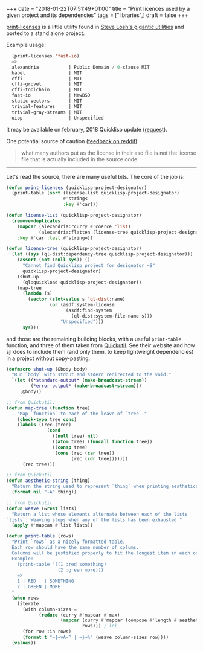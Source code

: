+++
date = "2018-01-22T07:51:49+01:00"
title = "Print licences used by a given project and its dependencies"
tags = ["libraries",]
draft = false
+++

[print-licenses](https://github.com/vindarel/print-licenses/) is a little utility found in
[Steve Losh's gigantic utilities](https://github.com/sjl/cl-losh/blob/master/losh.lisp)
and ported to a stand alone project.

Example usage:

~~~lisp
  (print-licenses 'fast-io)
  =>
  alexandria           | Public Domain / 0-clause MIT
  babel                | MIT
  cffi                 | MIT
  cffi-grovel          | MIT
  cffi-toolchain       | MIT
  fast-io              | NewBSD
  static-vectors       | MIT
  trivial-features     | MIT
  trivial-gray-streams | MIT
  uiop                 | Unspecified
~~~

It may be available on february, 2018 Quicklisp update ([request](https://github.com/quicklisp/quicklisp-projects/issues/1432)).

One potential source of caution ([feedback on reddit](https://www.reddit.com/r/Common_Lisp/comments/7qca2v/print_licenses_used_by_the_given_project_and_its/)):

> what many authors put as the license in their asd file is not the license file that is actually included in the source code.

---

Let's read the source, there are many useful bits. The core of the job is:

~~~lisp
(defun print-licenses (quicklisp-project-designator)
  (print-table (sort (license-list quicklisp-project-designator)
                     #'string<
                     :key #'car)))

(defun license-list (quicklisp-project-designator)
  (remove-duplicates
    (mapcar (alexandria:rcurry #'coerce 'list)
            (alexandria:flatten (license-tree quicklisp-project-designator)))
    :key #'car :test #'string=))

(defun license-tree (quicklisp-project-designator)
  (let ((sys (ql-dist:dependency-tree quicklisp-project-designator)))
    (assert (not (null sys)) ()
      "Cannot find Quicklisp project for designator ~S"
      quicklisp-project-designator)
    (shut-up
      (ql:quickload quicklisp-project-designator))
    (map-tree
      (lambda (s)
        (vector (slot-value s 'ql-dist:name)
                (or (asdf:system-license
                      (asdf:find-system
                        (ql-dist:system-file-name s)))
                    "Unspecified")))
      sys)))

~~~

and those are the remaining building blocks, with a useful
`print-table` function, and three of them taken from
[Quickutil](http://quickutil.org/). See their website and how sjl does
to include them (and only them, to keep lightweight dependencies) in a
project without copy-pasting.

~~~lisp
(defmacro shut-up (&body body)
  "Run `body` with stdout and stderr redirected to the void."
  `(let ((*standard-output* (make-broadcast-stream))
         (*error-output* (make-broadcast-stream)))
     ,@body))

;; from Quickutil.
(defun map-tree (function tree)
    "Map `function` to each of the leave of `tree`."
    (check-type tree cons)
    (labels ((rec (tree)
               (cond
                 ((null tree) nil)
                 ((atom tree) (funcall function tree))
                 ((consp tree)
                  (cons (rec (car tree))
                        (rec (cdr tree)))))))
      (rec tree)))

;; from Quickutil
(defun aesthetic-string (thing)
  "Return the string used to represent `thing` when printing aesthetically."
  (format nil "~A" thing))

;; from Quickutil
(defun weave (&rest lists)
  "Return a list whose elements alternate between each of the lists
`lists`. Weaving stops when any of the lists has been exhausted."
  (apply #'mapcan #'list lists))

(defun print-table (rows)
  "Print `rows` as a nicely-formatted table.
  Each row should have the same number of colums.
  Columns will be justified properly to fit the longest item in each one.
  Example:
    (print-table '((1 :red something)
                   (2 :green more)))
    =>
    1 | RED   | SOMETHING
    2 | GREEN | MORE
  "
  (when rows
    (iterate
      (with column-sizes =
            (reduce (curry #'mapcar #'max)
                    (mapcar (curry #'mapcar (compose #'length #'aesthetic-string))
                            rows))) ; lol
      (for row :in rows)
      (format t "~{~vA~^ | ~}~%" (weave column-sizes row))))
  (values))
~~~
